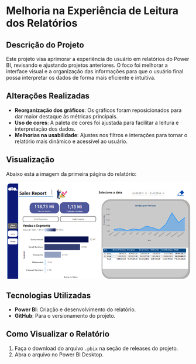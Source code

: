 
# Melhoria na Experiência de Leitura dos Relatórios

## Descrição do Projeto

Este projeto visa aprimorar a experiência do usuário em relatórios do Power BI, revisando e ajustando projetos anteriores. O foco foi melhorar a interface visual e a organização das informações para que o usuário final possa interpretar os dados de forma mais eficiente e intuitiva.

## Alterações Realizadas

- **Reorganização dos gráficos**: Os gráficos foram reposicionados para dar maior destaque às métricas principais.
- **Uso de cores**: A paleta de cores foi ajustada para facilitar a leitura e interpretação dos dados.
- **Melhorias na usabilidade**: Ajustes nos filtros e interações para tornar o relatório mais dinâmico e acessível ao usuário.
  
## Visualização

Abaixo está a imagem da primeira página do relatório:

![Primeira Página do Relatório](https://github.com/PatQuei/Projetos-Data-Analytics/blob/main/Projeto%204/Print%20Homepage.png)

## Tecnologias Utilizadas

- **Power BI**: Criação e desenvolvimento do relatório.
- **GitHub**: Para o versionamento do projeto.
  
## Como Visualizar o Relatório

1. Faça o download do arquivo `.pbix` na seção de releases do projeto.
2. Abra o arquivo no Power BI Desktop.

